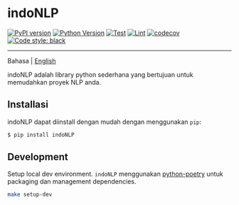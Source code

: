 # indoNLP

[![PyPI version](https://badge.fury.io/py/indoNLP.svg)](https://badge.fury.io/py/indoNLP)
[![Python Version](https://img.shields.io/badge/python-≥3.7-blue?logo=python)](https://python.org)
[![Test](https://github.com/Hyuto/indo-nlp/actions/workflows/testing.yaml/badge.svg)](https://github.com/Hyuto/indo-nlp/actions/workflows/testing.yaml)
[![Lint](https://github.com/Hyuto/indo-nlp/actions/workflows/linting.yaml/badge.svg)](https://github.com/Hyuto/indo-nlp/actions/workflows/linting.yaml)
[![codecov](https://codecov.io/gh/Hyuto/indo-nlp/branch/master/graph/badge.svg?token=094QNPJ3X4)](https://codecov.io/gh/Hyuto/indo-nlp)
[![Code style: black](https://img.shields.io/badge/code%20style-black-000000.svg)](https://github.com/psf/black)

---

Bahasa | [English](https://github.com/Hyuto/indo-nlp/blob/master/README.en.md)

indoNLP adalah library python sederhana yang bertujuan untuk memudahkan proyek NLP anda.

## Installasi

indoNLP dapat diinstall dengan mudah dengan menggunakan `pip`:

```bash
$ pip install indoNLP
```

## Development

Setup local dev environment. `indoNLP` menggunakan [python-poetry](https://python-poetry.org/)
untuk packaging dan management dependencies.

```bash
make setup-dev
```
